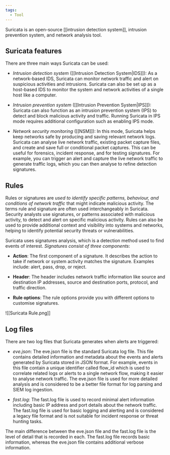 ```yaml
---
tags:
  - Tool
---
```

Suricata is an open-source [[intrusion detection system]], intrusion prevention system, and network analysis tool.

## Suricata features

There are three main ways Suricata can be used:

- *Intrusion detection system* ([[Intrusion Detection System|IDS]]): As a network-based IDS, Suricata can monitor network traffic and alert on suspicious activities and intrusions. Suricata can also be set up as a host-based IDS to monitor the system and network activities of a single host like a computer.

- *Intrusion prevention system* ([[Intrusion Prevention System|IPS]]): Suricata can also function as an intrusion prevention system (IPS) to detect and block malicious activity and traffic. Running Suricata in IPS mode requires additional configuration such as enabling IPS mode.

- *Network security monitoring* ([[NSM]]): In this mode, Suricata helps keep networks safe by producing and saving relevant network logs. Suricata can analyse live network traffic, existing packet capture files, and create and save full or conditional packet captures. This can be useful for forensics, incident response, and for testing signatures. For example, you can trigger an alert and capture the live network traffic to generate traffic logs, which you can then analyse to refine detection signatures.

## Rules 

Rules or signatures are *used to identify specific patterns, behaviour, and conditions of network traffic* that might indicate malicious activity. The terms rule and signature are often used interchangeably in Suricata. Security analysts use signatures, or patterns associated with malicious activity, to detect and alert on specific malicious activity. Rules can also be used to provide additional context and visibility into systems and networks, helping to identify potential security threats or vulnerabilities. 

Suricata uses signatures analysis, which is a detection method used to find events of interest. *Signatures consist of three components*:

 - **Action**: The first component of a signature. It describes the action to take if network or system activity matches the signature. Examples include: alert, pass, drop, or reject.

- **Header**: The header includes network traffic information like source and destination IP addresses, source and destination ports, protocol, and traffic direction.

- **Rule options**: The rule options provide you with different options to customise signatures.

![[Suricata Rule.png]]

## Log files

There are two log files that Suricata generates when alerts are triggered:

- *eve.json*: The eve.json file is the standard Suricata log file. This file contains detailed information and metadata about the events and alerts generated by Suricata stored in JSON format. For example, events in this file contain a unique identifier called flow_id  which is used to correlate related logs or alerts to a single network flow, making it easier to analyse network traffic. The eve.json file is used for more detailed analysis and is considered to be a better file format for log parsing and SIEM log ingestion.

- *fast.log*: The fast.log file is used to record minimal alert information including basic IP address and port details about the network traffic. The fast.log file is used for basic logging and alerting and is considered a legacy file format and is not suitable for incident response or threat hunting tasks.

The main difference between the eve.json file and the fast.log file is the level of detail that is recorded in each. The fast.log file records basic information, whereas the eve.json file contains additional verbose information. 

